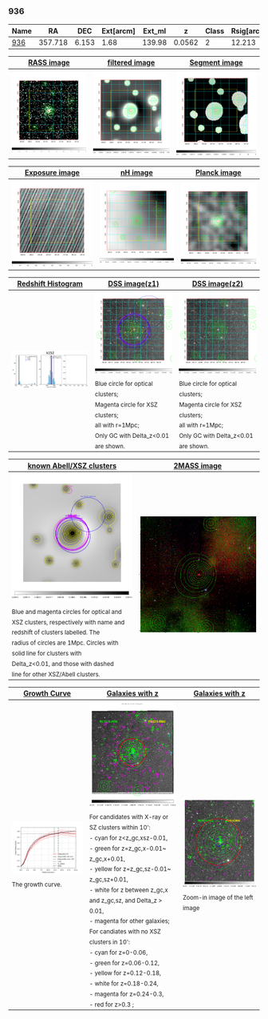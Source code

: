 <div STYLE="page-break-after: always;"></div>

### 936

|Name          |RA          |DEC      | Ext[arcm] | Ext_ml | z    | Class| Rsig[arcmin] | CRsig[c/s] | CR500[c/s] | R500[Mpc] |L500[erg/s]|F500[erg/s/cm^2]| M500[Msun]|Tx[keV]|beta|GC(XSZ,Delta_z<0.01)| GC(OPT,Delta_z<0.01)|GC|alias|
|--------------|------------|------------|---|---|-----------|--------|------|------|----|----|----|----|----|----|----|----|----|----|---|
|[936](script/936.md)     | 357.718       | 6.153       | 1.68    | 139.98   | 0.0562 | 2   | 12.213 |0.560 |0.572 |0.897 |7.568e+43 |1.004e-11 |2.162e+14 |3.506 |0.742 |Tar, |Wen, |Tar, |k152|

|[RASS image](../image/936/936_img.pdf)|[filtered image](../image/936/936_fil.pdf)|[Segment image](../image/936/936_seg.pdf)|
|-------------------|--------------------|-------------------|
| <img src="../image/936/936_img.png" width="300">  | <img src="../image/936/936_fil.png" width="300">   | <img src="../image/936/936_seg.png" width="300">  |

|[Exposure image](../image/936/936_mex.pdf)| [nH image](../image/936/936_nh.pdf)| [Planck image](../image/936/936_p.pdf)|
|-------------------|--------------------|-------------------|
|<img src="../image/936/936_mex.png" width="300">   | <img src="../image/936/936_nh.png" width="300">    | <img src="../image/936/936_p.png" width="300"> |

|[Redshift Histogram](../image/936/936_zg.pdf) | [DSS image(z1)](../image/936/936_dss_z1.pdf)      |  [DSS image(z2)](../image/936/936_dss_z2.pdf)    |
|-------------------|--------------------|-------------------|
|<img src="../image/936/936_zg.png" width="300"> |<img src="../image/936/936_dss_z1.png" width="300"> <sub><br>Blue circle for optical clusters; <br>Magenta circle for XSZ clusters; <br>all with r=1Mpc; <br>Only GC with Delta_z<0.01 are shown. </sub>| <img src="../image/936/936_dss_z2.png" width="300"><sub><br>Blue circle for optical clusters; <br>Magenta circle for XSZ clusters; <br>all with r=1Mpc; <br>Only GC with Delta_z<0.01 are shown. </sub> |

|[known Abell/XSZ clusters](../image/936/936_m.pdf) | [2MASS image](../image/936/936_2mass.pdf)      |
|-------------------|-------------------|
|<img src=../image/936/936_m.png width="300"> <sub><br>Blue and magenta circles for optical and <br>XSZ clusters, respectively with name and <br>redshift of clusters labelled. The <br>radius of circles are 1Mpc. Circles with <br>solid line for clusters with <br>Delta_z<0.01, and those with dashed <br>line for other XSZ/Abell clusters.        </sub>|<img src="../image/936/936_2mass.png" width="300">  |

|[Growth Curve](../image/936/936_gca_all.png) |[Galaxies with z](../image/936/936_opt_ned.pdf) |[Galaxies with z](../image/936/936_opt_ned_zoom.pdf) |
|-------------------|-------------------|-------------------|
| <img src="../image/936/936_gca_all.png" width="300"> <sub><br>The growth curve.</sub>| <img src=../image/936/936_opt_ned.png width="300"> <br><sub> For candidates with X-ray or SZ clusters within 10': <br> - cyan for z<z_gc,xsz-0.01, <br> - green for z=z_gc,x-0.01~ z_gc,x+0.01, <br> - yellow for z=z_gc,sz-0.01~ z_gc,sz+0.01, <br> - white for z between z_gc,x and z_gc,sz, and Delta_z > 0.01, <br> - magenta for other galaxies; <br>For candiates with no XSZ clusters in 10': <br> - cyan for z=0-0.06, <br> - green for z=0.06-0.12, <br> - yellow for z=0.12-0.18, <br> - white for z=0.18-0.24, <br> - magenta for z=0.24-0.3, <br> - red for z>0.3 ;  </sub>|<img src=../image/936/936_opt_ned_zoom.png width="300">  <br><sub> Zoom-in image of the left image</sub>|




